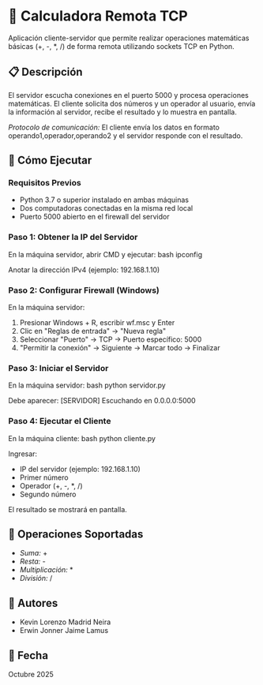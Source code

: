 # 🧮 Calculadora Remota TCP

Aplicación cliente-servidor que permite realizar operaciones matemáticas básicas (+, -, *, /) de forma remota utilizando sockets TCP en Python.

## 📋 Descripción

El servidor escucha conexiones en el puerto 5000 y procesa operaciones matemáticas. El cliente solicita dos números y un operador al usuario, envía la información al servidor, recibe el resultado y lo muestra en pantalla.

*Protocolo de comunicación:* El cliente envía los datos en formato operando1,operador,operando2 y el servidor responde con el resultado.

## 🚀 Cómo Ejecutar

### Requisitos Previos
- Python 3.7 o superior instalado en ambas máquinas
- Dos computadoras conectadas en la misma red local
- Puerto 5000 abierto en el firewall del servidor

### Paso 1: Obtener la IP del Servidor
En la máquina servidor, abrir CMD y ejecutar:
bash
ipconfig

Anotar la dirección IPv4 (ejemplo: 192.168.1.10)

### Paso 2: Configurar Firewall (Windows)
En la máquina servidor:
1. Presionar Windows + R, escribir wf.msc y Enter
2. Clic en "Reglas de entrada" → "Nueva regla"
3. Seleccionar "Puerto" → TCP → Puerto específico: 5000
4. "Permitir la conexión" → Siguiente → Marcar todo → Finalizar

### Paso 3: Iniciar el Servidor
En la máquina servidor:
bash
python servidor.py

Debe aparecer: [SERVIDOR] Escuchando en 0.0.0.0:5000

### Paso 4: Ejecutar el Cliente
En la máquina cliente:
bash
python cliente.py

Ingresar:
- IP del servidor (ejemplo: 192.168.1.10)
- Primer número
- Operador (+, -, *, /)
- Segundo número

El resultado se mostrará en pantalla.

## 📡 Operaciones Soportadas
- *Suma:* +
- *Resta:* -
- *Multiplicación:* *
- *División:* /

## 👥 Autores
- Kevin Lorenzo Madrid Neira 
- Erwin Jonner Jaime Lamus

## 📅 Fecha
Octubre 2025
